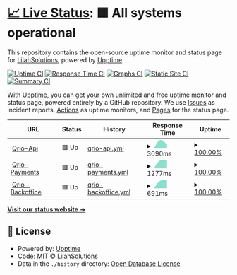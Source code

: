 # [📈 Live Status](https://lilahsolutions.github.io): <!--live status--> **🟩 All systems operational**

This repository contains the open-source uptime monitor and status page for [LilahSolutions](https://lilahsolutions.github.io), powered by [Upptime](https://github.com/upptime/upptime).

[![Uptime CI](https://github.com/LilahSolutions/app-monitor/workflows/Uptime%20CI/badge.svg)](https://github.com/LilahSolutions/app-monitor/actions?query=workflow%3A%22Uptime+CI%22)
[![Response Time CI](https://github.com/LilahSolutions/app-monitor/workflows/Response%20Time%20CI/badge.svg)](https://github.com/LilahSolutions/app-monitor/actions?query=workflow%3A%22Response+Time+CI%22)
[![Graphs CI](https://github.com/LilahSolutions/app-monitor/workflows/Graphs%20CI/badge.svg)](https://github.com/LilahSolutions/app-monitor/actions?query=workflow%3A%22Graphs+CI%22)
[![Static Site CI](https://github.com/LilahSolutions/app-monitor/workflows/Static%20Site%20CI/badge.svg)](https://github.com/LilahSolutions/app-monitor/actions?query=workflow%3A%22Static+Site+CI%22)
[![Summary CI](https://github.com/LilahSolutions/app-monitor/workflows/Summary%20CI/badge.svg)](https://github.com/LilahSolutions/app-monitor/actions?query=workflow%3A%22Summary+CI%22)

With [Upptime](https://upptime.js.org), you can get your own unlimited and free uptime monitor and status page, powered entirely by a GitHub repository. We use [Issues](https://github.com/LilahSolutions/app-monitor/issues) as incident reports, [Actions](https://github.com/LilahSolutions/app-monitor/actions) as uptime monitors, and [Pages](https://lilahsolutions.github.io) for the status page.

<!--start: status pages-->
<!-- This summary is generated by Upptime (https://github.com/upptime/upptime) -->
<!-- Do not edit this manually, your changes will be overwritten -->
<!-- prettier-ignore -->
| URL | Status | History | Response Time | Uptime |
| --- | ------ | ------- | ------------- | ------ |
| <img alt="" src="https://favicons.githubusercontent.com/qrio.com.ar" height="13"> [Qrio-Api](https://qrio.com.ar/qrio/api/mp/origin/MP/IPN/4617042972482396-060307-01f071f78d668c70b89786162076a657-1132424683?topic=payment&id=1452147278) | 🟩 Up | [qrio-api.yml](https://github.com/LilahSolutions/app-monitor/commits/HEAD/history/qrio-api.yml) | <details><summary><img alt="Response time graph" src="./graphs/qrio-api/response-time-week.png" height="20"> 3090ms</summary><br><a href="https://LilahSolutions.github.io/app-monitor/history/qrio-api"><img alt="Response time 3090" src="https://img.shields.io/endpoint?url=https%3A%2F%2Fraw.githubusercontent.com%2FLilahSolutions%2Fapp-monitor%2FHEAD%2Fapi%2Fqrio-api%2Fresponse-time.json"></a><br><a href="https://LilahSolutions.github.io/app-monitor/history/qrio-api"><img alt="24-hour response time 2188" src="https://img.shields.io/endpoint?url=https%3A%2F%2Fraw.githubusercontent.com%2FLilahSolutions%2Fapp-monitor%2FHEAD%2Fapi%2Fqrio-api%2Fresponse-time-day.json"></a><br><a href="https://LilahSolutions.github.io/app-monitor/history/qrio-api"><img alt="7-day response time 3090" src="https://img.shields.io/endpoint?url=https%3A%2F%2Fraw.githubusercontent.com%2FLilahSolutions%2Fapp-monitor%2FHEAD%2Fapi%2Fqrio-api%2Fresponse-time-week.json"></a><br><a href="https://LilahSolutions.github.io/app-monitor/history/qrio-api"><img alt="30-day response time 3090" src="https://img.shields.io/endpoint?url=https%3A%2F%2Fraw.githubusercontent.com%2FLilahSolutions%2Fapp-monitor%2FHEAD%2Fapi%2Fqrio-api%2Fresponse-time-month.json"></a><br><a href="https://LilahSolutions.github.io/app-monitor/history/qrio-api"><img alt="1-year response time 3090" src="https://img.shields.io/endpoint?url=https%3A%2F%2Fraw.githubusercontent.com%2FLilahSolutions%2Fapp-monitor%2FHEAD%2Fapi%2Fqrio-api%2Fresponse-time-year.json"></a></details> | <details><summary><a href="https://LilahSolutions.github.io/app-monitor/history/qrio-api">100.00%</a></summary><a href="https://LilahSolutions.github.io/app-monitor/history/qrio-api"><img alt="All-time uptime 100.00%" src="https://img.shields.io/endpoint?url=https%3A%2F%2Fraw.githubusercontent.com%2FLilahSolutions%2Fapp-monitor%2FHEAD%2Fapi%2Fqrio-api%2Fuptime.json"></a><br><a href="https://LilahSolutions.github.io/app-monitor/history/qrio-api"><img alt="24-hour uptime 100.00%" src="https://img.shields.io/endpoint?url=https%3A%2F%2Fraw.githubusercontent.com%2FLilahSolutions%2Fapp-monitor%2FHEAD%2Fapi%2Fqrio-api%2Fuptime-day.json"></a><br><a href="https://LilahSolutions.github.io/app-monitor/history/qrio-api"><img alt="7-day uptime 100.00%" src="https://img.shields.io/endpoint?url=https%3A%2F%2Fraw.githubusercontent.com%2FLilahSolutions%2Fapp-monitor%2FHEAD%2Fapi%2Fqrio-api%2Fuptime-week.json"></a><br><a href="https://LilahSolutions.github.io/app-monitor/history/qrio-api"><img alt="30-day uptime 100.00%" src="https://img.shields.io/endpoint?url=https%3A%2F%2Fraw.githubusercontent.com%2FLilahSolutions%2Fapp-monitor%2FHEAD%2Fapi%2Fqrio-api%2Fuptime-month.json"></a><br><a href="https://LilahSolutions.github.io/app-monitor/history/qrio-api"><img alt="1-year uptime 100.00%" src="https://img.shields.io/endpoint?url=https%3A%2F%2Fraw.githubusercontent.com%2FLilahSolutions%2Fapp-monitor%2FHEAD%2Fapi%2Fqrio-api%2Fuptime-year.json"></a></details>
| <img alt="" src="https://favicons.githubusercontent.com/qrio.com.ar" height="13"> [Qrio-Payments](https://qrio.com.ar/qrio/api/mp/origin/MP/IPN/4617042972482396-060307-01f071f78d668c70b89786162076a657-1132424683?topic=payment&id=1452147278) | 🟩 Up | [qrio-payments.yml](https://github.com/LilahSolutions/app-monitor/commits/HEAD/history/qrio-payments.yml) | <details><summary><img alt="Response time graph" src="./graphs/qrio-payments/response-time-week.png" height="20"> 1277ms</summary><br><a href="https://LilahSolutions.github.io/app-monitor/history/qrio-payments"><img alt="Response time 1277" src="https://img.shields.io/endpoint?url=https%3A%2F%2Fraw.githubusercontent.com%2FLilahSolutions%2Fapp-monitor%2FHEAD%2Fapi%2Fqrio-payments%2Fresponse-time.json"></a><br><a href="https://LilahSolutions.github.io/app-monitor/history/qrio-payments"><img alt="24-hour response time 1266" src="https://img.shields.io/endpoint?url=https%3A%2F%2Fraw.githubusercontent.com%2FLilahSolutions%2Fapp-monitor%2FHEAD%2Fapi%2Fqrio-payments%2Fresponse-time-day.json"></a><br><a href="https://LilahSolutions.github.io/app-monitor/history/qrio-payments"><img alt="7-day response time 1277" src="https://img.shields.io/endpoint?url=https%3A%2F%2Fraw.githubusercontent.com%2FLilahSolutions%2Fapp-monitor%2FHEAD%2Fapi%2Fqrio-payments%2Fresponse-time-week.json"></a><br><a href="https://LilahSolutions.github.io/app-monitor/history/qrio-payments"><img alt="30-day response time 1277" src="https://img.shields.io/endpoint?url=https%3A%2F%2Fraw.githubusercontent.com%2FLilahSolutions%2Fapp-monitor%2FHEAD%2Fapi%2Fqrio-payments%2Fresponse-time-month.json"></a><br><a href="https://LilahSolutions.github.io/app-monitor/history/qrio-payments"><img alt="1-year response time 1277" src="https://img.shields.io/endpoint?url=https%3A%2F%2Fraw.githubusercontent.com%2FLilahSolutions%2Fapp-monitor%2FHEAD%2Fapi%2Fqrio-payments%2Fresponse-time-year.json"></a></details> | <details><summary><a href="https://LilahSolutions.github.io/app-monitor/history/qrio-payments">100.00%</a></summary><a href="https://LilahSolutions.github.io/app-monitor/history/qrio-payments"><img alt="All-time uptime 100.00%" src="https://img.shields.io/endpoint?url=https%3A%2F%2Fraw.githubusercontent.com%2FLilahSolutions%2Fapp-monitor%2FHEAD%2Fapi%2Fqrio-payments%2Fuptime.json"></a><br><a href="https://LilahSolutions.github.io/app-monitor/history/qrio-payments"><img alt="24-hour uptime 100.00%" src="https://img.shields.io/endpoint?url=https%3A%2F%2Fraw.githubusercontent.com%2FLilahSolutions%2Fapp-monitor%2FHEAD%2Fapi%2Fqrio-payments%2Fuptime-day.json"></a><br><a href="https://LilahSolutions.github.io/app-monitor/history/qrio-payments"><img alt="7-day uptime 100.00%" src="https://img.shields.io/endpoint?url=https%3A%2F%2Fraw.githubusercontent.com%2FLilahSolutions%2Fapp-monitor%2FHEAD%2Fapi%2Fqrio-payments%2Fuptime-week.json"></a><br><a href="https://LilahSolutions.github.io/app-monitor/history/qrio-payments"><img alt="30-day uptime 100.00%" src="https://img.shields.io/endpoint?url=https%3A%2F%2Fraw.githubusercontent.com%2FLilahSolutions%2Fapp-monitor%2FHEAD%2Fapi%2Fqrio-payments%2Fuptime-month.json"></a><br><a href="https://LilahSolutions.github.io/app-monitor/history/qrio-payments"><img alt="1-year uptime 100.00%" src="https://img.shields.io/endpoint?url=https%3A%2F%2Fraw.githubusercontent.com%2FLilahSolutions%2Fapp-monitor%2FHEAD%2Fapi%2Fqrio-payments%2Fuptime-year.json"></a></details>
| <img alt="" src="https://favicons.githubusercontent.com/null" height="13"> [Qrio - Backoffice](qrio.com.ar/api/qrio-backoffice/client/user/c8e582c7-b4e1-44b9-b484-fd5cec435214) | 🟩 Up | [qrio-backoffice.yml](https://github.com/LilahSolutions/app-monitor/commits/HEAD/history/qrio-backoffice.yml) | <details><summary><img alt="Response time graph" src="./graphs/qrio-backoffice/response-time-week.png" height="20"> 691ms</summary><br><a href="https://LilahSolutions.github.io/app-monitor/history/qrio-backoffice"><img alt="Response time 691" src="https://img.shields.io/endpoint?url=https%3A%2F%2Fraw.githubusercontent.com%2FLilahSolutions%2Fapp-monitor%2FHEAD%2Fapi%2Fqrio-backoffice%2Fresponse-time.json"></a><br><a href="https://LilahSolutions.github.io/app-monitor/history/qrio-backoffice"><img alt="24-hour response time 678" src="https://img.shields.io/endpoint?url=https%3A%2F%2Fraw.githubusercontent.com%2FLilahSolutions%2Fapp-monitor%2FHEAD%2Fapi%2Fqrio-backoffice%2Fresponse-time-day.json"></a><br><a href="https://LilahSolutions.github.io/app-monitor/history/qrio-backoffice"><img alt="7-day response time 691" src="https://img.shields.io/endpoint?url=https%3A%2F%2Fraw.githubusercontent.com%2FLilahSolutions%2Fapp-monitor%2FHEAD%2Fapi%2Fqrio-backoffice%2Fresponse-time-week.json"></a><br><a href="https://LilahSolutions.github.io/app-monitor/history/qrio-backoffice"><img alt="30-day response time 691" src="https://img.shields.io/endpoint?url=https%3A%2F%2Fraw.githubusercontent.com%2FLilahSolutions%2Fapp-monitor%2FHEAD%2Fapi%2Fqrio-backoffice%2Fresponse-time-month.json"></a><br><a href="https://LilahSolutions.github.io/app-monitor/history/qrio-backoffice"><img alt="1-year response time 691" src="https://img.shields.io/endpoint?url=https%3A%2F%2Fraw.githubusercontent.com%2FLilahSolutions%2Fapp-monitor%2FHEAD%2Fapi%2Fqrio-backoffice%2Fresponse-time-year.json"></a></details> | <details><summary><a href="https://LilahSolutions.github.io/app-monitor/history/qrio-backoffice">100.00%</a></summary><a href="https://LilahSolutions.github.io/app-monitor/history/qrio-backoffice"><img alt="All-time uptime 100.00%" src="https://img.shields.io/endpoint?url=https%3A%2F%2Fraw.githubusercontent.com%2FLilahSolutions%2Fapp-monitor%2FHEAD%2Fapi%2Fqrio-backoffice%2Fuptime.json"></a><br><a href="https://LilahSolutions.github.io/app-monitor/history/qrio-backoffice"><img alt="24-hour uptime 100.00%" src="https://img.shields.io/endpoint?url=https%3A%2F%2Fraw.githubusercontent.com%2FLilahSolutions%2Fapp-monitor%2FHEAD%2Fapi%2Fqrio-backoffice%2Fuptime-day.json"></a><br><a href="https://LilahSolutions.github.io/app-monitor/history/qrio-backoffice"><img alt="7-day uptime 100.00%" src="https://img.shields.io/endpoint?url=https%3A%2F%2Fraw.githubusercontent.com%2FLilahSolutions%2Fapp-monitor%2FHEAD%2Fapi%2Fqrio-backoffice%2Fuptime-week.json"></a><br><a href="https://LilahSolutions.github.io/app-monitor/history/qrio-backoffice"><img alt="30-day uptime 100.00%" src="https://img.shields.io/endpoint?url=https%3A%2F%2Fraw.githubusercontent.com%2FLilahSolutions%2Fapp-monitor%2FHEAD%2Fapi%2Fqrio-backoffice%2Fuptime-month.json"></a><br><a href="https://LilahSolutions.github.io/app-monitor/history/qrio-backoffice"><img alt="1-year uptime 100.00%" src="https://img.shields.io/endpoint?url=https%3A%2F%2Fraw.githubusercontent.com%2FLilahSolutions%2Fapp-monitor%2FHEAD%2Fapi%2Fqrio-backoffice%2Fuptime-year.json"></a></details>

<!--end: status pages-->

[**Visit our status website →**](https://lilahsolutions.github.io)

## 📄 License

- Powered by: [Upptime](https://github.com/upptime/upptime)
- Code: [MIT](./LICENSE) © [LilahSolutions](https://lilahsolutions.github.io)
- Data in the `./history` directory: [Open Database License](https://opendatacommons.org/licenses/odbl/1-0/)
